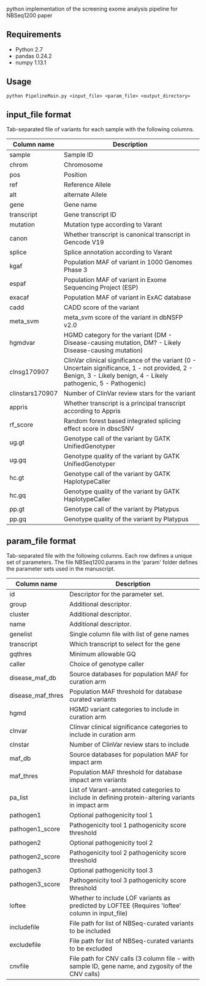 python implementation of the screening exome analysis pipeline for NBSeq1200 paper

## Requirements
- Python 2.7
- pandas 0.24.2
- numpy 1.13.1

## Usage
```
python PipelineMain.py <input_file> <param_file> <output_directory>
```


## input_file format

Tab-separated file of variants for each sample with the following columns.

Column name | Description
----|-----
sample| Sample ID
chrom | Chromosome
pos | Position
ref | Reference Allele
alt | alternate Allele
gene | Gene name
transcript| Gene transcript ID
mutation | Mutation type according to Varant
canon | Whether transcript is canonical transcript in Gencode V19
splice | Splice annotation according to Varant
kgaf | Population MAF of variant in 1000 Genomes Phase 3
espaf | Population MAF of variant in Exome Sequencing Project (ESP)
exacaf | Population MAF of variant in ExAC database
cadd | CADD score of the variant
meta_svm | meta_svm score of the variant in dbNSFP v2.0
hgmdvar | HGMD category for the variant (DM - Disease-causing mutation, DM? - Likely Disease-causing mutation)
clnsg170907 | ClinVar clinical significance of the variant (0 - Uncertain significance, 1 - not provided, 2 - Benign, 3 - Likely benign, 4 - Likely pathogenic, 5 - Pathogenic)
clinstars170907 | Number of ClinVar review stars for the variant
appris | Whether transcript is a principal transcript according to Appris
rf_score | Random forest based integrated splicing effect score in dbscSNV
ug.gt | Genotype call of the variant by GATK UnifiedGenotyper
ug.gq |  Genotype quality of the variant by GATK UnifiedGenotyper
hc.gt | Genotype call of the variant by GATK HaplotypeCaller
hc.gq |  Genotype quality of the variant by GATK HaplotypeCaller
pp.gt |  Genotype call of the variant by Platypus
pp.gq |  Genotype quality of the variant by Platypus



## param_file format

Tab-separated file with the following columns. Each row defines a unique set of parameters. The file NBSeq1200.params in the 'param' folder defines the parameter sets used in the manuscript.

Column name | Description
----|----
id	| Descriptor for the parameter set. 
group| Additional descriptor. 
cluster | Additional descriptor. 
name	 |  Additional descriptor. 
genelist | Single column file with list of gene names
transcript|  Which transcript to select for the gene 
gqthres | Minimum allowable GQ 	
caller | Choice of genotype caller 
disease_maf_db | Source databases for population MAF for curation arm
disease_maf_thres| Population MAF threshold for database curated variants
hgmd| HGMD variant categories to include in curation arm
clnvar| Clinvar clinical significance categories to include in curation arm
clnstar| Number of ClinVar review stars to include
maf_db|  Source databases for population MAF for impact arm
maf_thres| Population MAF threshold for database impact arm variants
pa_list| List of Varant-annotated categories to include in defining protein-altering variants in impact arm  
pathogen1| 	Optional pathogenicity tool 1
pathogen1_score| Pathogenicity tool 1 pathogenicity score threshold
pathogen2| Optional pathogenicity tool 2
pathogen2_score| Pathogenicity tool 2 pathogenicity score threshold
pathogen3| Optional pathogenicity tool 3
pathogen3_score|  Pathogenicity tool 3 pathogenicity score threshold
loftee| Whether to include LOF variants as predicted by LOFTEE (Requires 'loftee' column in input_file) 
includefile| File path for list of NBSeq-curated variants to be included
excludefile| File path for list of NBSeq-curated variants to be excluded
cnvfile| File path for CNV calls (3 column file - with sample ID, gene name, and zygosity of the CNV calls)



